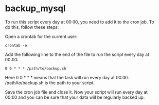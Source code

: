 # backup_mysql

To run this script every day at 00:00, you need to add it to the cron job. To do this, follow these steps:

Open a crontab for the current user:
```
crontab -e
```
Add the following line to the end of the file to run the script every day at 00:00:
```
0 0 * * * /path/to/backup.sh
```
Here 0 0 * * * means that the task will run every day at 00:00. /path/to/backup.sh is the path to your script.

Save the cron job file and close it.
Now your script will run every day at 00:00 and you can be sure that your data will be regularly backed up.
